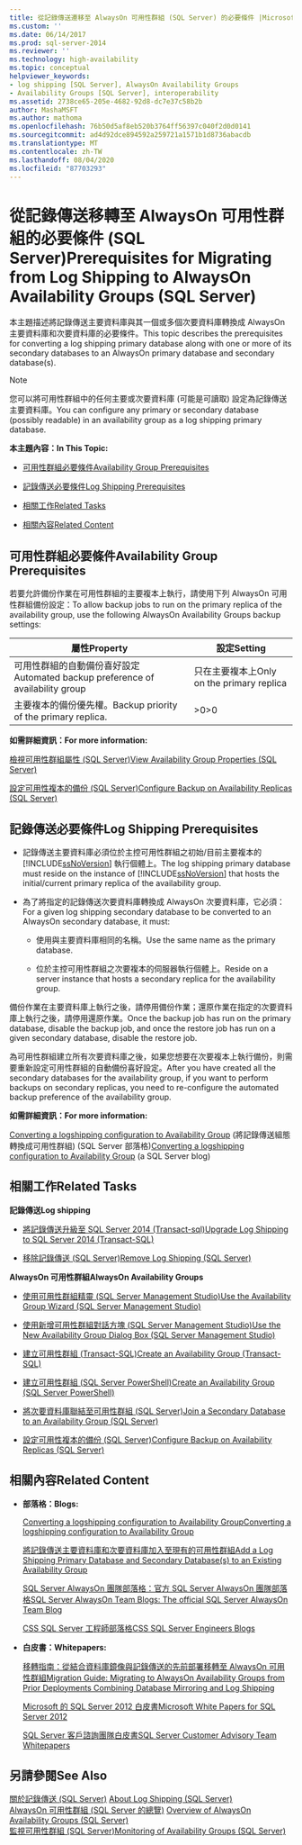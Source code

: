 ```yaml
---
title: 從記錄傳送遷移至 AlwaysOn 可用性群組 (SQL Server) 的必要條件 |Microsoft Docs
ms.custom: ''
ms.date: 06/14/2017
ms.prod: sql-server-2014
ms.reviewer: ''
ms.technology: high-availability
ms.topic: conceptual
helpviewer_keywords:
- log shipping [SQL Server], AlwaysOn Availability Groups
- Availability Groups [SQL Server], interoperability
ms.assetid: 2738ce65-205e-4682-92d8-dc7e37c58b2b
author: MashaMSFT
ms.author: mathoma
ms.openlocfilehash: 76b50d5af8eb520b3764ff56397c040f2d0d0141
ms.sourcegitcommit: ad4d92dce894592a259721a1571b1d8736abacdb
ms.translationtype: MT
ms.contentlocale: zh-TW
ms.lasthandoff: 08/04/2020
ms.locfileid: "87703293"
---
```

# <a name="prerequisites-for-migrating-from-log-shipping-to-alwayson-availability-groups-sql-server"></a><span data-ttu-id="f4480-102">從記錄傳送移轉至 AlwaysOn 可用性群組的必要條件 (SQL Server)</span><span class="sxs-lookup"><span data-stu-id="f4480-102">Prerequisites for Migrating from Log Shipping to AlwaysOn Availability Groups (SQL Server)</span></span>
  <span data-ttu-id="f4480-103">本主題描述將記錄傳送主要資料庫與其一個或多個次要資料庫轉換成 AlwaysOn 主要資料庫和次要資料庫的必要條件。</span><span class="sxs-lookup"><span data-stu-id="f4480-103">This topic describes the prerequisites for converting a log shipping primary database along with one or more of its secondary databases to an AlwaysOn primary database and secondary database(s).</span></span>  
  
> [!NOTE]  
>  <span data-ttu-id="f4480-104">您可以將可用性群組中的任何主要或次要資料庫 (可能是可讀取) 設定為記錄傳送主要資料庫。</span><span class="sxs-lookup"><span data-stu-id="f4480-104">You can configure any primary or secondary database (possibly readable) in an availability group as a log shipping primary database.</span></span>  
  
 <span data-ttu-id="f4480-105">**本主題內容：**</span><span class="sxs-lookup"><span data-stu-id="f4480-105">**In This Topic:**</span></span>  
  
-   [<span data-ttu-id="f4480-106">可用性群組必要條件</span><span class="sxs-lookup"><span data-stu-id="f4480-106">Availability Group Prerequisites</span></span>](#AGPrereqsRealAddress)  
  
-   [<span data-ttu-id="f4480-107">記錄傳送必要條件</span><span class="sxs-lookup"><span data-stu-id="f4480-107">Log Shipping Prerequisites</span></span>](#LogShipPrereqs)  
  
-   [<span data-ttu-id="f4480-108">相關工作</span><span class="sxs-lookup"><span data-stu-id="f4480-108">Related Tasks</span></span>](#RelatedTasks)  
  
-   [<span data-ttu-id="f4480-109">相關內容</span><span class="sxs-lookup"><span data-stu-id="f4480-109">Related Content</span></span>](#RelatedContent)  
  
##  <a name="availability-group-prerequisites"></a><a name="AGPrereqsRealAddress"></a><span data-ttu-id="f4480-110">可用性群組必要條件</span><span class="sxs-lookup"><span data-stu-id="f4480-110">Availability Group Prerequisites</span></span>  
 <span data-ttu-id="f4480-111">若要允許備份作業在可用性群組的主要複本上執行，請使用下列 AlwaysOn 可用性群組備份設定：</span><span class="sxs-lookup"><span data-stu-id="f4480-111">To allow backup jobs to run on the primary replica of the availability group, use the following AlwaysOn Availability Groups backup settings:</span></span>  
  
|<span data-ttu-id="f4480-112">屬性</span><span class="sxs-lookup"><span data-stu-id="f4480-112">Property</span></span>|<span data-ttu-id="f4480-113">設定</span><span class="sxs-lookup"><span data-stu-id="f4480-113">Setting</span></span>|  
|--------------|-------------|  
|<span data-ttu-id="f4480-114">可用性群組的自動備份喜好設定</span><span class="sxs-lookup"><span data-stu-id="f4480-114">Automated backup preference of availability group</span></span>|<span data-ttu-id="f4480-115">只在主要複本上</span><span class="sxs-lookup"><span data-stu-id="f4480-115">Only on the primary replica</span></span>|  
|<span data-ttu-id="f4480-116">主要複本的備份優先權。</span><span class="sxs-lookup"><span data-stu-id="f4480-116">Backup priority of the primary replica.</span></span>|<span data-ttu-id="f4480-117">>0</span><span class="sxs-lookup"><span data-stu-id="f4480-117">>0</span></span>|  
  
 <span data-ttu-id="f4480-118">**如需詳細資訊：**</span><span class="sxs-lookup"><span data-stu-id="f4480-118">**For more information:**</span></span>  
  
 [<span data-ttu-id="f4480-119">檢視可用性群組屬性 &#40;SQL Server&#41;</span><span class="sxs-lookup"><span data-stu-id="f4480-119">View Availability Group Properties &#40;SQL Server&#41;</span></span>](view-availability-group-properties-sql-server.md)  
  
 [<span data-ttu-id="f4480-120">設定可用性複本的備份 &#40;SQL Server&#41;</span><span class="sxs-lookup"><span data-stu-id="f4480-120">Configure Backup on Availability Replicas &#40;SQL Server&#41;</span></span>](configure-backup-on-availability-replicas-sql-server.md)  
  
##  <a name="log-shipping-prerequisites"></a><a name="LogShipPrereqs"></a> <span data-ttu-id="f4480-121">記錄傳送必要條件</span><span class="sxs-lookup"><span data-stu-id="f4480-121">Log Shipping Prerequisites</span></span>  
  
-   <span data-ttu-id="f4480-122">記錄傳送主要資料庫必須位於主控可用性群組之初始/目前主要複本的 [!INCLUDE[ssNoVersion](../../../includes/ssnoversion-md.md)] 執行個體上。</span><span class="sxs-lookup"><span data-stu-id="f4480-122">The log shipping primary database must reside on the instance of [!INCLUDE[ssNoVersion](../../../includes/ssnoversion-md.md)] that hosts the initial/current primary replica of the availability group.</span></span>  
  
-   <span data-ttu-id="f4480-123">為了將指定的記錄傳送次要資料庫轉換成 AlwaysOn 次要資料庫，它必須：</span><span class="sxs-lookup"><span data-stu-id="f4480-123">For a given log shipping secondary database to be converted to an AlwaysOn secondary database, it must:</span></span>  
  
    -   <span data-ttu-id="f4480-124">使用與主要資料庫相同的名稱。</span><span class="sxs-lookup"><span data-stu-id="f4480-124">Use the same name as the primary database.</span></span>  
  
    -   <span data-ttu-id="f4480-125">位於主控可用性群組之次要複本的伺服器執行個體上。</span><span class="sxs-lookup"><span data-stu-id="f4480-125">Reside on a server instance that hosts a secondary replica for the availability group.</span></span>  
  
 <span data-ttu-id="f4480-126">備份作業在主要資料庫上執行之後，請停用備份作業；還原作業在指定的次要資料庫上執行之後，請停用還原作業。</span><span class="sxs-lookup"><span data-stu-id="f4480-126">Once the backup job has run on the primary database, disable the backup job, and once the restore job has run on a given secondary database, disable the restore job.</span></span>  
  
 <span data-ttu-id="f4480-127">為可用性群組建立所有次要資料庫之後，如果您想要在次要複本上執行備份，則需要重新設定可用性群組的自動備份喜好設定。</span><span class="sxs-lookup"><span data-stu-id="f4480-127">After you have created all the secondary databases for the availability group, if you want to perform backups on secondary replicas, you need to re-configure the automated backup preference of the availability group.</span></span>  
  
 <span data-ttu-id="f4480-128">**如需詳細資訊：**</span><span class="sxs-lookup"><span data-stu-id="f4480-128">**For more information:**</span></span>  
  
 <span data-ttu-id="f4480-129">[Converting a logshipping configuration to Availability Group](https://blogs.msdn.com/b/sqlalwayson/archive/2012/01/09/converting-a-logshipping-configuration-to-availability-group.aspx) (將記錄傳送組態轉換成可用性群組) (SQL Server 部落格)</span><span class="sxs-lookup"><span data-stu-id="f4480-129">[Converting a logshipping configuration to Availability Group](https://blogs.msdn.com/b/sqlalwayson/archive/2012/01/09/converting-a-logshipping-configuration-to-availability-group.aspx) (a SQL Server blog)</span></span>  
  
##  <a name="related-tasks"></a><a name="RelatedTasks"></a> <span data-ttu-id="f4480-130">相關工作</span><span class="sxs-lookup"><span data-stu-id="f4480-130">Related Tasks</span></span>  
 <span data-ttu-id="f4480-131">**記錄傳送**</span><span class="sxs-lookup"><span data-stu-id="f4480-131">**Log shipping**</span></span>  
  
-   [<span data-ttu-id="f4480-132">將記錄傳送升級至 SQL Server 2014 &#40;Transact-sql&#41;</span><span class="sxs-lookup"><span data-stu-id="f4480-132">Upgrade Log Shipping to SQL Server 2014 &#40;Transact-SQL&#41;</span></span>](../../log-shipping/upgrading-log-shipping-to-sql-server-2016-transact-sql.md)  
  
-   [<span data-ttu-id="f4480-133">移除記錄傳送 &#40;SQL Server&#41;</span><span class="sxs-lookup"><span data-stu-id="f4480-133">Remove Log Shipping &#40;SQL Server&#41;</span></span>](../../log-shipping/remove-log-shipping-sql-server.md)  
  
 <span data-ttu-id="f4480-134">**AlwaysOn 可用性群組**</span><span class="sxs-lookup"><span data-stu-id="f4480-134">**AlwaysOn Availability Groups**</span></span>  
  
-   [<span data-ttu-id="f4480-135">使用可用性群組精靈 &#40;SQL Server Management Studio&#41;</span><span class="sxs-lookup"><span data-stu-id="f4480-135">Use the Availability Group Wizard &#40;SQL Server Management Studio&#41;</span></span>](use-the-availability-group-wizard-sql-server-management-studio.md)  
  
-   [<span data-ttu-id="f4480-136">使用新增可用性群組對話方塊 &#40;SQL Server Management Studio&#41;</span><span class="sxs-lookup"><span data-stu-id="f4480-136">Use the New Availability Group Dialog Box &#40;SQL Server Management Studio&#41;</span></span>](use-the-new-availability-group-dialog-box-sql-server-management-studio.md)  
  
-   [<span data-ttu-id="f4480-137">建立可用性群組 &#40;Transact-SQL&#41;</span><span class="sxs-lookup"><span data-stu-id="f4480-137">Create an Availability Group &#40;Transact-SQL&#41;</span></span>](create-an-availability-group-transact-sql.md)  
  
-   [<span data-ttu-id="f4480-138">建立可用性群組 &#40;SQL Server PowerShell&#41;</span><span class="sxs-lookup"><span data-stu-id="f4480-138">Create an Availability Group &#40;SQL Server PowerShell&#41;</span></span>](../../../powershell/sql-server-powershell.md)  
  
-   [<span data-ttu-id="f4480-139">將次要資料庫聯結至可用性群組 &#40;SQL Server&#41;</span><span class="sxs-lookup"><span data-stu-id="f4480-139">Join a Secondary Database to an Availability Group &#40;SQL Server&#41;</span></span>](join-a-secondary-database-to-an-availability-group-sql-server.md)  
  
-   [<span data-ttu-id="f4480-140">設定可用性複本的備份 &#40;SQL Server&#41;</span><span class="sxs-lookup"><span data-stu-id="f4480-140">Configure Backup on Availability Replicas &#40;SQL Server&#41;</span></span>](configure-backup-on-availability-replicas-sql-server.md)  
  
##  <a name="related-content"></a><a name="RelatedContent"></a> <span data-ttu-id="f4480-141">相關內容</span><span class="sxs-lookup"><span data-stu-id="f4480-141">Related Content</span></span>  
  
-   <span data-ttu-id="f4480-142">**部落格：**</span><span class="sxs-lookup"><span data-stu-id="f4480-142">**Blogs:**</span></span>  
  
     [<span data-ttu-id="f4480-143">Converting a logshipping configuration to Availability Group</span><span class="sxs-lookup"><span data-stu-id="f4480-143">Converting a logshipping configuration to Availability Group</span></span>](https://docs.microsoft.com/archive/blogs/sqlalwayson/converting-a-logshipping-configuration-to-availability-group)  
  
     [<span data-ttu-id="f4480-144">將記錄傳送主要資料庫和次要資料庫加入至現有的可用性群組</span><span class="sxs-lookup"><span data-stu-id="f4480-144">Add a Log Shipping Primary Database and Secondary Database(s) to an Existing Availability Group</span></span>](https://docs.microsoft.com/archive/blogs/sqlalwayson/add-a-log-shipping-primary-database-and-secondary-databases-to-an-existing-availability-group)  
  
     [<span data-ttu-id="f4480-145">SQL Server AlwaysOn 團隊部落格：官方 SQL Server AlwaysOn 團隊部落格</span><span class="sxs-lookup"><span data-stu-id="f4480-145">SQL Server AlwaysOn Team Blogs: The official SQL Server AlwaysOn Team Blog</span></span>](https://docs.microsoft.com/archive/blogs/sqlalwayson/)  
  
     [<span data-ttu-id="f4480-146">CSS SQL Server 工程師部落格</span><span class="sxs-lookup"><span data-stu-id="f4480-146">CSS SQL Server Engineers Blogs</span></span>](https://blogs.msdn.com/b/psssql/)  
  
-   <span data-ttu-id="f4480-147">**白皮書：**</span><span class="sxs-lookup"><span data-stu-id="f4480-147">**Whitepapers:**</span></span>  
  
     [<span data-ttu-id="f4480-148">移轉指南：從結合資料庫鏡像與記錄傳送的先前部署移轉至 AlwaysOn 可用性群組</span><span class="sxs-lookup"><span data-stu-id="f4480-148">Migration Guide: Migrating to AlwaysOn Availability Groups from Prior Deployments Combining Database Mirroring and Log Shipping</span></span>](https://msdn.microsoft.com/library/jj635217)  
  
     [<span data-ttu-id="f4480-149">Microsoft 的 SQL Server 2012 白皮書</span><span class="sxs-lookup"><span data-stu-id="f4480-149">Microsoft White Papers for SQL Server 2012</span></span>](https://msdn.microsoft.com/library/hh403491.aspx)  
  
     [<span data-ttu-id="f4480-150">SQL Server 客戶諮詢團隊白皮書</span><span class="sxs-lookup"><span data-stu-id="f4480-150">SQL Server Customer Advisory Team Whitepapers</span></span>](http://sqlcat.com/)  
  
## <a name="see-also"></a><span data-ttu-id="f4480-151">另請參閱</span><span class="sxs-lookup"><span data-stu-id="f4480-151">See Also</span></span>  
 <span data-ttu-id="f4480-152">[關於記錄傳送 &#40;SQL Server&#41;](../../log-shipping/about-log-shipping-sql-server.md) </span><span class="sxs-lookup"><span data-stu-id="f4480-152">[About Log Shipping &#40;SQL Server&#41;](../../log-shipping/about-log-shipping-sql-server.md) </span></span>  
 <span data-ttu-id="f4480-153">[AlwaysOn 可用性群組 &#40;SQL Server 的總覽&#41;](overview-of-always-on-availability-groups-sql-server.md) </span><span class="sxs-lookup"><span data-stu-id="f4480-153">[Overview of AlwaysOn Availability Groups &#40;SQL Server&#41;](overview-of-always-on-availability-groups-sql-server.md) </span></span>  
 [<span data-ttu-id="f4480-154">監視可用性群組 &#40;SQL Server&#41;</span><span class="sxs-lookup"><span data-stu-id="f4480-154">Monitoring of Availability Groups &#40;SQL Server&#41;</span></span>](monitoring-of-availability-groups-sql-server.md)  
  
  

